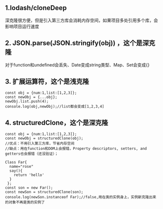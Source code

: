 ## 1.lodash/cloneDeep
  深克隆很方便，但是引入第三方库会消耗内存空间，如果项目多处引用多个库，会影响项目运行速度
## 2. JSON.parse(JSON.stringify(obj)) ，这个是深克隆
  对于function和undefined会丢失、Date变成string类型、Map、Set会变成{}
## 3. 扩展运算符，这个是浅克隆
  ```
  const obj = {num:1,list:[1,2,3]};
  const newObj = {...obj};
  newObj.list.push(4);
  console.log(obj,newObj);//list都会变成[1,2,3,4]
  ```
## 4. structuredClone，这个是深克隆
  ```
  const obj = {num:1,list:[1,2,3]};
  const newObj = structuredClone(obj);
  //优点：不用引入第三方库，节省内存空间
  //缺点：用在function和DOM上会报错，Property descriptors, setters, and getters也会报错（还没验证）；
  ```
  ```
  Class Far{
    name="rose"
    say(){
      return 'hello'
    }
   };
  const son = new Far();
  const newSon = structuredClone(son);
  console.log(newSon.instanceof Far);//false,用在类的实例身上，实例新克隆出来的对象不再是类的实例了
  ```
